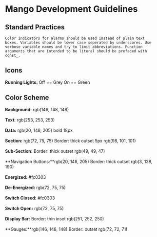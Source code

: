 # Mango Development Guidelines

## Standard Practices
    Color indicators for alarms should be used instead of plain text boxes. Variables should be lower case seperated by underscores. Use verbose variable names and try to limit abbreviations. Function arguments that are intended to be literal should be prefaced with const_. 

## Icons 
**Running Lights:** Off == Grey On == Green<br /> 

## Color Scheme
**Background:** rgb(146, 148, 148)<br /><br />
**Text:** rgb(253, 253, 253)<br /><br />
**Data:** rgb(20, 148, 205) bold 18px<br /><br />
**Section:** rgb(72, 75, 75) Border: thick outset 5px rgb(98, 101, 101)<br /><br />
**Sub-Section:** Border: thick outset rgb(49, 49, 47)<br /><br />
**Navigation Buttons:**rgb(20, 148, 205) Border: thick outset rgb(3, 138, 190)<br /><br />
**Energized:** #fc0303<br /><br />
**De-Energized:** rgb(72, 75, 75)<br /><br />
**Switch Closed:** #fc0303<br /><br />
**Switch Open:** rgb(72, 75, 75)<br /><br />
**Display Bar:** Border: thin inset rgb(251, 252, 250)<br /><br />
**Gauges:**rgb(146, 148, 148) Border: outset rgb(72, 72, 71)<br /><br />